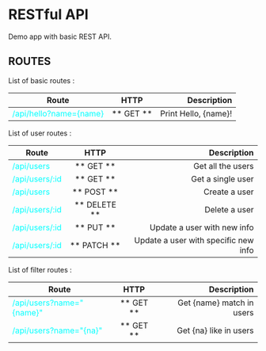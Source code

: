 # RESTful API
Demo app with basic REST API.
## ROUTES
List of basic routes :

|Route                                               |HTTP     | Description        |
|----------------------------------------------------|:-------:|-------------------:|
| <div style="color:cyan">/api/hello?name={name}</div>|** GET **|Print Hello, {name}!|

List of user routes :

|Route                                         |HTTP         |Description                          |
|----------------------------------------------|:-----------:|------------------------------------:|
| <div style="color:cyan">/api/users</div>     |** GET **    |Get all the users                    |
| <div style="color:cyan">/api/users/:id</div> |** GET **    |Get a single user                    |
| <div style="color:cyan">/api/users</div>     |** POST **   |Create a user                        |
| <div style="color:cyan">/api/users/:id</div> |** DELETE ** |Delete a user                        |
| <div style="color:cyan">/api/users/:id</div> |** PUT **    |Update a user with new info          |
| <div style="color:cyan">/api/users/:id</div> |** PATCH **  |Update a user with specific new info |

List of filter routes :

|Route                                                    |HTTP       |Description                |
|---------------------------------------------------------|:---------:|--------------------------:|
| <div style="color:cyan">/api/users?name="{name}"</div>  |** GET **  |Get {name} match in users  |
| <div style="color:cyan">/api/users?name="{na}"</div>    |** GET **  |Get {na} like in users     |
